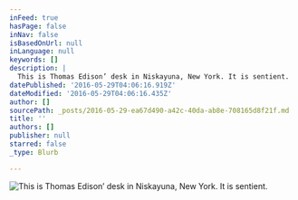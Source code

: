 ```yaml
---
inFeed: true
hasPage: false
inNav: false
isBasedOnUrl: null
inLanguage: null
keywords: []
description: |
  This is Thomas Edison’ desk in Niskayuna, New York. It is sentient.
datePublished: '2016-05-29T04:06:16.919Z'
dateModified: '2016-05-29T04:06:16.435Z'
author: []
sourcePath: _posts/2016-05-29-ea67d490-a42c-40da-ab8e-708165d8f21f.md
title: ''
authors: []
publisher: null
starred: false
_type: Blurb

---
```

![This is Thomas Edison’ desk in Niskayuna, New York. It is sentient.
](https://the-grid-user-content.s3-us-west-2.amazonaws.com/47062e5f-9d7e-4a3b-b52c-1134c5089de7.jpg)